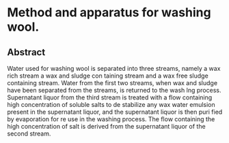 # Method and apparatus for washing wool.

## Abstract
Water used for washing wool is separated into three streams, namely a wax rich stream a wax and sludge con taining stream and a wax free sludge containing stream. Water from the first two streams, when wax and sludge have been separated from the streams, is returned to the wash lng process. Supernatant liquor from the third stream is treated with a flow containing high concentration of soluble salts to de stabilize any wax water emulsion present in the supernatant liquor, and the supernatant liquor is then puri fied by evaporation for re use in the washing process. The flow containing the high concentration of salt is derived from the supernatant liquor of the second stream.